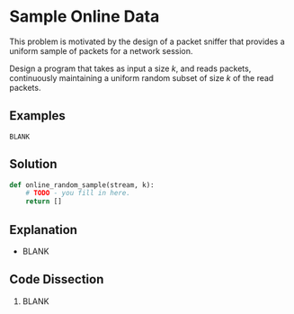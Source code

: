 # Sample Online Data
This problem is motivated by the design of a packet sniffer that provides a uniform sample of packets for a network session.  
  
Design a program that takes as input a size _k_, and reads packets, continuously maintaining a uniform random subset of size _k_ of the read packets.  
  
## Examples
```
BLANK
```
  
## Solution
```python
def online_random_sample(stream, k):
    # TODO - you fill in here.
    return []
```
  
## Explanation
* BLANK  
  
## Code Dissection
1. BLANK  